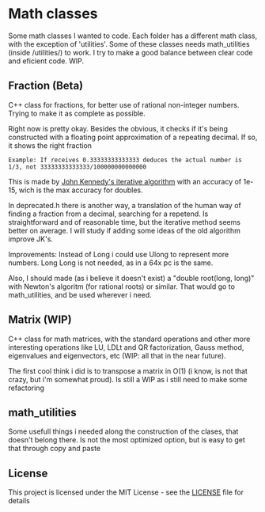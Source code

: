 # Math classes
Some math classes I wanted to code. Each folder has a different math class, with the exception of 'utilities'. Some of these classes needs math_utilities (inside /utilities/) to work. I try to make a good balance between clear code and eficient code. WIP.

## Fraction (Beta)

C++ class for fractions, for better use of rational non-integer numbers. Trying to make it as complete as possible.

Right now is pretty okay. Besides the obvious, it checks if it's being constructed with a floating point approximation of a repeating decimal. If so, it shows the right fraction

    Example: If receives 0.33333333333333 deduces the actual number is 1/3, not 33333333333333/100000000000000

This is made by [John Kennedy's iterative algorithm](https://sites.google.com/site/johnkennedyshome/home/downloadable-papers/dec2frac.pdf) with an accuracy of 1e-15, wich is the max accuracy for doubles.

In deprecated.h there is another way, a translation of the human way of finding a fraction from a decimal, searching for a repetend. Is straightforward and of reasonable time, but the iterative method seems better on average. I will study if adding some ideas of the old algorithm improve JK's.

Improvements: Instead of Long i could use Ulong to represent more numbers. Long Long is not needed, as in a 64x pc is the same.

Also, I should made (as i believe it doesn't exist) a "double root(long, long)" with Newton's algoritm (for rational roots) or similar.
	That would go to math_utilities, and be used wherever i need.

## Matrix (WIP)

C++ class for math matrices, with the standard operations and other more interesting operations like LU, LDLt and QR factorization, Gauss method, eigenvalues and eigenvectors, etc (WIP: all that in the near future).

The first cool think i did is to transpose a matrix in O(1) (i know, is not that crazy, but i'm somewhat proud). Is still a WIP as i still need to make some refactoring

## math_utilities

Some usefull things i needed along the construction of the clases, that doesn't belong there. Is not the most optimized option, but is easy to get that through copy and paste


## License

This project is licensed under the MIT License - see the [LICENSE](LICENSE) file for details